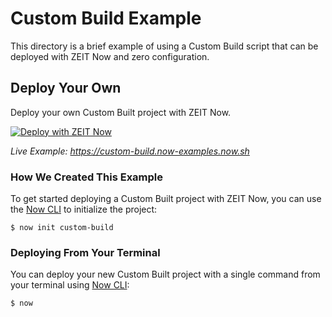 # Custom Build Example

This directory is a brief example of using a Custom Build script that can be deployed with ZEIT Now and zero configuration.

## Deploy Your Own

Deploy your own Custom Built project with ZEIT Now.

[![Deploy with ZEIT Now](https://zeit.co/button)](https://zeit.co/new/project?template=https://github.com/zeit/now/tree/master/examples/custom-build)

_Live Example: https://custom-build.now-examples.now.sh_

### How We Created This Example

To get started deploying a Custom Built project with ZEIT Now, you can use the [Now CLI](https://zeit.co/download) to initialize the project:

```shell
$ now init custom-build
```

### Deploying From Your Terminal

You can deploy your new Custom Built project with a single command from your terminal using [Now CLI](https://zeit.co/download):

```shell
$ now
```
